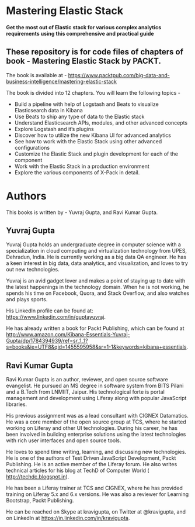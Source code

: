 # Mastering Elastic Stack
#### Get the most out of Elastic stack for various complex analytics requirements using this comprehensive and practical guide
## These repository is for code files of chapters of book - Mastering Elastic Stack by PACKT.

The book is available at - https://www.packtpub.com/big-data-and-business-intelligence/mastering-elastic-stack

The book is divided into 12 chapters. You will learn the following topics -
- Build a pipeline with help of Logstash and Beats to visualize Elasticsearch data in Kibana
- Use Beats to ship any type of data to the Elastic stack
- Understand Elasticsearch APIs, modules, and other advanced concepts
- Explore Logstash and it’s plugins
- Discover how to utilize the new Kibana UI for advanced analytics
- See how to work with the Elastic Stack using other advanced configurations
- Customize the Elastic Stack and plugin development for each of the component
- Work with the Elastic Stack in a production environment
- Explore the various components of X-Pack in detail.

# Authors
This books is written by - Yuvraj Gupta, and Ravi Kumar Gupta.

## Yuvraj Gupta

Yuvraj Gupta holds an undergraduate degree in computer science with a specialization in cloud computing and virtualization technology from UPES, Dehradun, India. He is currently working as a big data QA engineer. He has a keen interest in big data, data analytics, and visualization, and loves to try out new technologies.

Yuvraj is an avid gadget lover and makes a point of staying up to date with the latest happenings in the technology domain. When he is not working, he spends his time on Facebook, Quora, and Stack Overflow, and also watches and plays sports.

His LinkedIn profile can be found at: https://www.linkedin.com/in/guptayuvraj.

He has already written a book for Packt Publishing, which can be found at http://www.amazon.com/Kibana-Essentials-Yuvraj-Gupta/dp/1784394939/ref=sr_1_1?s=books&ie=UTF8&qid=1455595958&sr=1-1&keywords=kibana+essentials.

## Ravi Kumar Gupta

Ravi Kumar Gupta is an author, reviewer, and open source software evangelist. He pursued an MS degree in software system from BITS Pilani and a B.Tech from LNMIIT, Jaipur. His technological forte is portal management and development using Liferay along with popular JavaScript libraries.

His previous assignment was as a lead consultant with CIGNEX Datamatics. He was a core member of the open source group at TCS, where he started working on Liferay and other UI technologies. During his career, he has been involved in building enterprise solutions using the latest technologies with rich user interfaces and open source tools.

He loves to spend time writing, learning, and discussing new technologies. He is one of the authors of Test Driven JavaScript Development, Packt Publishing. He is an active member of the Liferay forum. He also writes technical articles for his blog at TechD of Computer World ( http://techdc.blogspot.in).

He has been a Liferay trainer at TCS and CIGNEX, where he has provided training on Liferay 5.x and 6.x versions. He was also a reviewer for Learning Bootstrap, Packt Publishing.

He can be reached on Skype at kravigupta, on Twitter at @kravigupta, and on LinkedIn at https://in.linkedin.com/in/kravigupta.
